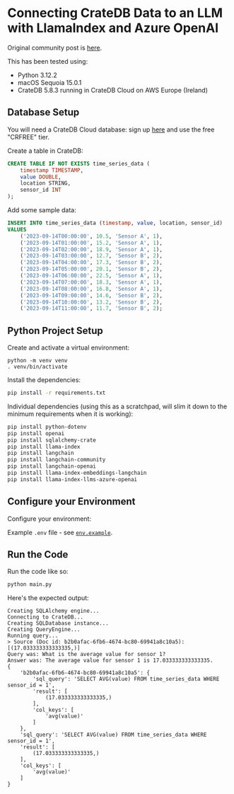 # Connecting CrateDB Data to an LLM with LlamaIndex and Azure OpenAI

Original community post is [here](https://community.cratedb.com/t/how-to-connect-your-cratedb-data-to-llm-with-llamaindex-and-azure-openai/1612).

This has been tested using:

* Python 3.12.2
* macOS Sequoia 15.0.1
* CrateDB 5.8.3 running in CrateDB Cloud on AWS Europe (Ireland)

## Database Setup

You will need a CrateDB Cloud database: sign up [here](https://console.cratedb.cloud/) and use the free "CRFREE" tier.

Create a table in CrateDB:

```sql
CREATE TABLE IF NOT EXISTS time_series_data (
    timestamp TIMESTAMP,
    value DOUBLE,
    location STRING,
    sensor_id INT
);
```

Add some sample data:

```sql
INSERT INTO time_series_data (timestamp, value, location, sensor_id)
VALUES
    ('2023-09-14T00:00:00', 10.5, 'Sensor A', 1),
    ('2023-09-14T01:00:00', 15.2, 'Sensor A', 1),
    ('2023-09-14T02:00:00', 18.9, 'Sensor A', 1),
    ('2023-09-14T03:00:00', 12.7, 'Sensor B', 2),
    ('2023-09-14T04:00:00', 17.3, 'Sensor B', 2),
    ('2023-09-14T05:00:00', 20.1, 'Sensor B', 2),
    ('2023-09-14T06:00:00', 22.5, 'Sensor A', 1),
    ('2023-09-14T07:00:00', 18.3, 'Sensor A', 1),
    ('2023-09-14T08:00:00', 16.8, 'Sensor A', 1),
    ('2023-09-14T09:00:00', 14.6, 'Sensor B', 2),
    ('2023-09-14T10:00:00', 13.2, 'Sensor B', 2),
    ('2023-09-14T11:00:00', 11.7, 'Sensor B', 2);
```

## Python Project Setup

Create and activate a virtual environment:

```
python -m venv venv
. venv/bin/activate
```

Install the dependencies:

```bash
pip install -r requirements.txt
```

Individual dependencies (using this as a scratchpad, will slim it down to the minimum requirements when it is working):

```bash
pip install python-dotenv
pip install openai
pip install sqlalchemy-crate
pip install llama-index
pip install langchain
pip install langchain-community
pip install langchain-openai
pip install llama-index-embeddings-langchain
pip install llama-index-llms-azure-openai
```

## Configure your Environment

Configure your environment:

Example `.env` file - see [`env.example`](./env.example).

## Run the Code

Run the code like so:

```bash
python main.py
```

Here's the expected output:

```
Creating SQLAlchemy engine...
Connecting to CrateDB...
Creating SQLDatabase instance...
Creating QueryEngine...
Running query...
> Source (Doc id: b2b0afac-6fb6-4674-bc80-69941a8c10a5): [(17.033333333333335,)]
Query was: What is the average value for sensor 1?
Answer was: The average value for sensor 1 is 17.033333333333335.
{
    'b2b0afac-6fb6-4674-bc80-69941a8c10a5': {
        'sql_query': 'SELECT AVG(value) FROM time_series_data WHERE sensor_id = 1', 
        'result': [
            (17.033333333333335,)
        ], 
        'col_keys': [
            'avg(value)'
        ]
    }, 
    'sql_query': 'SELECT AVG(value) FROM time_series_data WHERE sensor_id = 1', 
    'result': [
        (17.033333333333335,)
    ], 
    'col_keys': [
        'avg(value)'
    ]
}
```